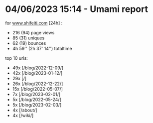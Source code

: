 # 04/06/2023 15:14 - Umami report
for www.shifeiti.com [24h] :

 - 216 (94) page views
 - 85 (31) uniques
 - 62 (19) bounces
 - 4h 59'' (2h 37' 14'') totaltime


top 10 urls:
 - 49x [/blog/2022-12-09/]
 - 42x [/blog/2023-01-12/]
 - 29x [/]
 - 26x [/blog/2022-12-22/]
 - 15x [/blog/2022-05-07/]
 - 7x [/blog/2023-02-01/]
 - 5x [/blog/2022-05-24/]
 - 5x [/blog/2023-02-03/]
 - 4x [/about/]
 - 4x [/wiki/]


